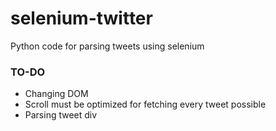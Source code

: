# selenium-twitter
Python code for parsing tweets using selenium


### TO-DO
- Changing DOM
- Scroll must be optimized for fetching every tweet possible
- Parsing tweet div

